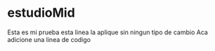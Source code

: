 # estudioMid
Esta es mi prueba esta linea la aplique sin ningun tipo de cambio
Aca adicione una linea de codigo
